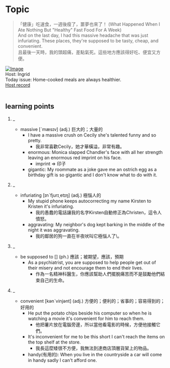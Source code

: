 # Topic

> 「健康」吃速食，一週後瘦了，噩夢也來了！ (What Happened When I Ate Nothing But "Healthy" Fast Food For A Week) <br>
> And on the last day, I had this massive headache that was just infuriating. These places, they're supposed to be tasty, cheap, and convenient. <br>
> 且最後一天時，我的頭超痛，差點氣死。這些地方應該得好吃、便宜又方便。 <br>

[![Image](https://cdn.voicetube.com/assets/thumbnails/Vbm-uJ8msgc.jpg)](https://www.youtube.com/embed/Vbm-uJ8msgc?rel=0&showinfo=0&cc_load_policy=0&controls=1&autoplay=1&iv_load_policy=3&playsinline=1&wmode=transparent&start=209&end=221&enablejsapi=1&origin=https://tw.voicetube.com&widgetid=1)<br>
Host: Ingrid
<br>Today issue: Home-cooked meals are always healthier.
<br>
[Host record](https://cdn.voicetube.com/tmp/everyday_records/ingrid.wang_vt_50297/3376.mp3)
<br><br>
## learning points
1. _
	* massive [ˋmæsɪv] (adj.) 巨大的；大量的
		- I have a massive crush on Cecily she's talented funny and so pretty.
			+ 我非常喜歡Cecily，她才華橫溢，非常有趣。
		- enormous: Monica slapped Chandler's face with all her strength leaving an enormous red imprint on his face.
			+ imprint => 印子
		- gigantic: My roommate as a joke gave me an ostrich egg as a birthday gift is so gigantic and I don't know what to do with it.

2. _
	* infuriating [ɪnˋfjurɪ͵etɪŋ] (adj.) 極惱人的
		- My stupid phone keeps autocorrecting my name Kirsten to Kristen it's infuriating.
			+ 我的愚蠢的電話讓我的名字Kirsten自動修正為Christen，這令人憤怒。
		- aggravating: My neighbor's dog kept barking in the middle of the night it was aggravating.
			+ 我的鄰居的狗一直在半夜吠叫它極惱人了\。

3. _
	* be supposed to [] (ph.) 應該；被期望，應該，預期
		- As a psychiatrist, you are supposed to help people get out of their misery and not encourage them to end their lives.
			+ 作為一名精神科醫生，你應該幫助人們擺脫痛苦而不是鼓勵他們結束自己的生命。

4. _
	* convenient [kənˋvinjənt] (adj.) 方便的；便利的；省事的；容易得到的；好用的
		- He put the potato chips beside his computer so when he is watching a movie it's convenient for him to reach them.
			+ 他把薯片放在電腦旁邊，所以當他看電影的時候，方便他接觸它們。
		- It's inconvenient for me to be this short I can't reach the items on the top shelf at the store.
			+ 我長這麼矮很不方便，我無法到達商店頂層貨架上的物品。
		- handy(有用的): When you live in the countryside a car will come in handy sadly I can't afford one.

